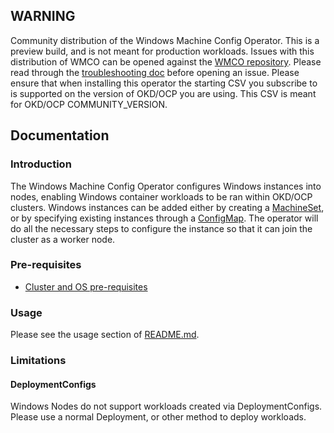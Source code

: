 ## WARNING
Community distribution of the Windows Machine Config Operator.
This is a preview build, and is not meant for production workloads.
Issues with this distribution of WMCO can be opened against the [WMCO repository](https://github.com/openshift/windows-machine-config-operator).
Please read through the [troubleshooting doc](https://github.com/openshift/windows-machine-config-operator/blob/COMMUNITY_VERSION/docs/TROUBLESHOOTING.md)
before opening an issue.
Please ensure that when installing this operator the starting CSV you subscribe to is supported on the
version of OKD/OCP you are using. This CSV is meant for OKD/OCP COMMUNITY_VERSION.
## Documentation
### Introduction
The Windows Machine Config Operator configures Windows instances into nodes, enabling Windows container workloads
to be ran within OKD/OCP clusters. Windows instances can be added either by creating a [MachineSet](https://docs.redhat.com/en/documentation/openshift_container_platform/4.19/html/windows_container_support_for_openshift/creating-windows-machine-sets#creating-windows-machineset-aws),
or by specifying existing instances through a [ConfigMap](https://docs.redhat.com/en/documentation/openshift_container_platform/4.19/html/windows_container_support_for_openshift/byoh-windows-instance).
The operator will do all the necessary steps to configure the instance so that it can join the cluster as a worker node.
### Pre-requisites
- [Cluster and OS pre-requisites](https://github.com/openshift/windows-machine-config-operator/blob/COMMUNITY_VERSION/docs/wmco-prerequisites.md)
### Usage
Please see the usage section of [README.md](https://github.com/openshift/windows-machine-config-operator/blob/COMMUNITY_VERSION/README.md#usage).
### Limitations
#### DeploymentConfigs
Windows Nodes do not support workloads created via DeploymentConfigs. Please use a normal Deployment, or other method to
deploy workloads.
